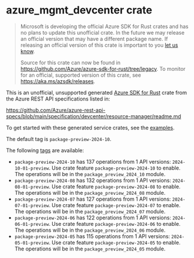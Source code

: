 # azure_mgmt_devcenter crate

> Microsoft is developing the official Azure SDK for Rust crates and has no plans to update this unofficial crate.
> In the future we may release an official version that may have a different package name.
> If releasing an official version of this crate is important to you [let us know](https://github.com/Azure/azure-sdk-for-rust/issues/new/choose).
>
> Source for this crate can now be found in <https://github.com/Azure/azure-sdk-for-rust/tree/legacy>.
> To monitor for an official, supported version of this crate, see <https://aka.ms/azsdk/releases>.

This is an unofficial, unsupported generated [Azure SDK for Rust](https://github.com/Azure/azure-sdk-for-rust/tree/legacy) crate from the Azure REST API specifications listed in:

https://github.com/Azure/azure-rest-api-specs/blob/main/specification/devcenter/resource-manager/readme.md

To get started with these generated service crates, see the [examples](https://github.com/Azure/azure-sdk-for-rust/blob/legacy/services/README.md#examples).

The default tag is `package-preview-2024-10`.

The following [tags](https://github.com/Azure/azure-sdk-for-rust/blob/legacy/services/tags.md) are available:

- `package-preview-2024-10` has 137 operations from 1 API versions: `2024-10-01-preview`. Use crate feature `package-preview-2024-10` to enable. The operations will be in the `package_preview_2024_10` module.
- `package-preview-2024-08` has 132 operations from 1 API versions: `2024-08-01-preview`. Use crate feature `package-preview-2024-08` to enable. The operations will be in the `package_preview_2024_08` module.
- `package-preview-2024-07` has 127 operations from 1 API versions: `2024-07-01-preview`. Use crate feature `package-preview-2024-07` to enable. The operations will be in the `package_preview_2024_07` module.
- `package-preview-2024-06` has 122 operations from 1 API versions: `2024-06-01-preview`. Use crate feature `package-preview-2024-06` to enable. The operations will be in the `package_preview_2024_06` module.
- `package-preview-2024-05` has 115 operations from 1 API versions: `2024-05-01-preview`. Use crate feature `package-preview-2024-05` to enable. The operations will be in the `package_preview_2024_05` module.